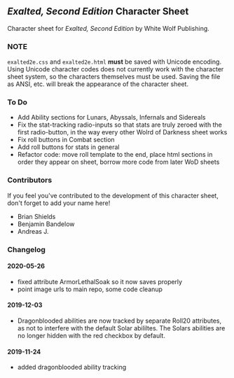 ## _Exalted, Second Edition_ Character Sheet

Character sheet for _Exalted, Second Edition_ by White Wolf Publishing.

### NOTE

`exalted2e.css` and `exalted2e.html` **must** be saved with Unicode encoding. Using Unicode character codes does not currently work with the character sheet system, so the characters themselves must be used. Saving the file as ANSI, etc. will break the appearance of the character sheet.


### To Do
* Add Ability sections for Lunars, Abyssals, Infernals and Sidereals
* Fix the stat-tracking radio-inputs so that stats are truly zeroed with the first radio-button, in the way every other Wolrd of Darkness sheet works
* Fix roll buttons in Combat section
* Add roll buttons for stats in general
* Refactor code: move roll template to the end, place html sections in order they appear on sheet, borrow more code from later WoD sheets 

### Contributors

If you feel you've contributed to the development of this character sheet, don't forget to add your name here!

* Brian Shields
* Benjamin Bandelow
* Andreas J.

### Changelog


#### 2020-05-26
* fixed attribute ArmorLethalSoak so it now saves properly
* point image urls to main repo, some code cleanup


#### 2019-12-03
* Dragonblooded abilities are now tracked by separate Roll20 attributes, as not to interfere with the default Solar abililtes. The Solars abilities are no longer hidden with the red checkbox by default.


#### 2019-11-24
* added dragonblooded ability tracking
